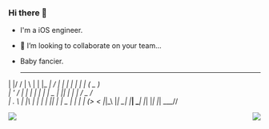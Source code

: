 ### Hi there 👋

- I'm a iOS engineer.
- 👯 I’m looking to collaborate on your team...
- Baby fancier.

  _  __  _   _   ___    ____   _   _   _____    ___   
 | |/ / | \ | | |_ _|  / ___| | | | | |_   _|  ( _ )  
 | ' /  |  \| |  | |  | |  _  | |_| |   | |    / _ \/\
 | . \  | |\  |  | |  | |_| | |  _  |   | |   | (_>  <
 |_|\_\ |_| \_| |___|  \____| |_| |_|   |_|    \___/\/


<p float="left">
  <img align="left" src="https://github-readme-stats.vercel.app/api?username=mattt&show_icons=true&icon_color=CE1D2D&text_color=718096&bg_color=ffffff"/>
  <img align="right" src="https://github-readme-stats.vercel.app/api/top-langs/?username=mattt"/> 
</p>

<!--
**pmtao/pmtao** is a ✨ _special_ ✨ repository because its `README.md` (this file) appears on your GitHub profile.

Here are some ideas to get you started:

- 🔭 I’m currently working on ...
- 🌱 I’m currently learning ...
- 👯 I’m looking to collaborate on ...
- 🤔 I’m looking for help with ...
- 💬 Ask me about ...
- 📫 How to reach me: ...
- 😄 Pronouns: ...
- ⚡ Fun fact: ...
-->

